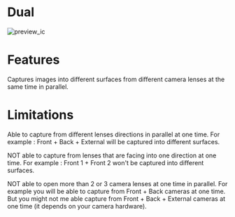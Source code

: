 # Dual
![preview_ic](https://user-images.githubusercontent.com/37471793/172471449-09e89286-3a84-4270-bcab-0e8454e0b95b.png)
# Features
Captures images into different surfaces from different camera lenses at the same time in parallel.
# Limitations
Able to capture from different lenses directions in parallel at one time. For example : Front + Back + External will be captured into different surfaces.

NOT able to capture from lenses that are facing into one direction at one time. For example : Front 1 + Front 2 won't be captured into different surfaces.

NOT able to open more than 2 or 3 camera lenses at one time in parallel. For example you will be able to capture from Front + Back cameras at one time. 
But you might not me able capture from Front + Back + External cameras at one time (it depends on your camera hardware).
